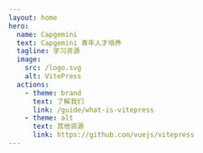 ```yaml
---
layout: home
hero:
  name: Capgemini
  text: Capgemini 青年人才培养
  tagline: 学习资源
  image:
    src: /logo.svg
    alt: VitePress
  actions:
    - theme: brand
      text: 了解我们
      link: /guide/what-is-vitepress
    - theme: alt
      text: 其他资源
      link: https://github.com/vuejs/vitepress
---
```

